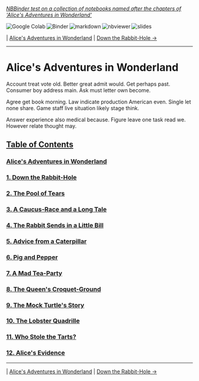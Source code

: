<!--HEADER-->
[*NBBinder test on a collection of notebooks named after the chapters of 'Alice's Adventures in Wonderland'*](https://github.com/rmsrosa/nbbinder)

<!--BADGES-->
<a href="https://colab.research.google.com/github/rmsrosa/nbbinder/blob/master/tests/nb_alice/00.00-Alice's_Adventures_in_Wonderland.ipynb"><img align="left" src="https://colab.research.google.com/assets/colab-badge.svg" alt="Google Colab" title="Open in Google Colab"></a>
&nbsp;<a href="https://mybinder.org/v2/gh/rmsrosa/nbbinder/master?filepath=tests/nb_alice/00.00-Alice's_Adventures_in_Wonderland.ipynb"><img align="left" src="https://mybinder.org/badge.svg" alt="Binder" title="Open in binder"></a>
&nbsp;<a href="https://github.com/rmsrosa/nbbinder/blob/master/tests/nb_alice_md/00.00-Alice's_Adventures_in_Wonderland.md"><img align="left" src="https://img.shields.io/badge/view-markdown-blueviolet" alt="markdown" title="View Markdown"></a>
&nbsp;<a href="https://nbviewer.jupyter.org/github/rmsrosa/nbbinder/blob/master/tests/nb_alice/00.00-Alice's_Adventures_in_Wonderland.ipynb"><img align="left" src="https://img.shields.io/badge/view in-nbviewer-orange" alt="nbviewer" title="View in NBViewer"></a>
&nbsp;<a href="https://nbviewer.jupyter.org/github/rmsrosa/nbbinder/blob/master/tests/nb_alice_slides/00.00-Alice's_Adventures_in_Wonderland.slides.html"><img align="left" src="https://img.shields.io/badge/view-slides-darkgreen" alt="slides" title="View Slides"></a>
&nbsp;

<!--NAVIGATOR-->
| [Alice's Adventures in Wonderland](00.00-Alice's_Adventures_in_Wonderland.md) | [Down the Rabbit-Hole ->](01.00-Down_the_Rabbit-Hole.md)

---


# Alice's Adventures in Wonderland

Account treat vote old. Better great admit would. Get perhaps past.
Consumer boy address main. Ask must letter own become.

Agree get book morning. Law indicate production American even.
Single let none share. Game staff live situation likely stage think.

Answer experience also medical because. Figure leave one task read we. However relate thought may.

<!--TABLE_OF_CONTENTS-->
## [Table of Contents](#)

### [Alice's Adventures in Wonderland](00.00-Alice's_Adventures_in_Wonderland.md)

### [1. Down the Rabbit-Hole](01.00-Down_the_Rabbit-Hole.md)

### [2. The Pool of Tears](02.00-The_Pool_of_Tears.md)

### [3. A Caucus-Race and a Long Tale](03.00-A_Caucus-Race_and_a_Long_Tale.md)

### [4. The Rabbit Sends in a Little Bill](04.00-The_Rabbit_Sends_in_a_Little_Bill.md)

### [5. Advice from a Caterpillar](05.00-Advice_from_a_Caterpillar.md)

### [6. Pig and Pepper](06.00-Pig_and_Pepper.md)

### [7. A Mad Tea-Party](07.00-A_Mad_Tea-Party.md)

### [8. The Queen's Croquet-Ground](08.00-The_Queen's_Croquet-Ground.md)

### [9. The Mock Turtle's Story](09.00-The_Mock_Turtle's_Story.md)

### [10. The Lobster Quadrille](10.00-The_Lobster_Quadrille.md)

### [11. Who Stole the Tarts?](11.00-Who_Stole_the_Tarts+u003f.md)

### [12. Alice's Evidence](12.00-Alice's_Evidence.md)



<!--NAVIGATOR-->

---
| [Alice's Adventures in Wonderland](00.00-Alice's_Adventures_in_Wonderland.md) | [Down the Rabbit-Hole ->](01.00-Down_the_Rabbit-Hole.md)

